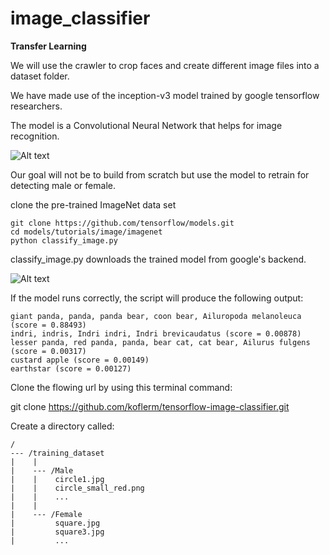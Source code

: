 # image_classifier

**Transfer Learning**

We will use the crawler to crop faces and create different image files into a dataset folder.

We have made use of the inception-v3 model trained by google tensorflow researchers.

The model is a Convolutional Neural Network that helps for image recognition.

![Alt text](https://4.bp.blogspot.com/-TMOLlkJBxms/Vt3HQXpE2cI/AAAAAAAAA8E/7X7XRFOY6Xo/s1600/image03.png)

Our goal will not be to build from scratch but use the model to retrain for detecting male or female.

clone the pre-trained ImageNet data set
```
git clone https://github.com/tensorflow/models.git
cd models/tutorials/image/imagenet
python classify_image.py
```
classify_image.py downloads the trained model from google's backend.

![Alt text](https://cdn-images-1.medium.com/max/1200/0*LKl4k_BABDdpAQuV.jpg)

If the model runs correctly, the script will produce the following output:
```
giant panda, panda, panda bear, coon bear, Ailuropoda melanoleuca (score = 0.88493)
indri, indris, Indri indri, Indri brevicaudatus (score = 0.00878)
lesser panda, red panda, panda, bear cat, cat bear, Ailurus fulgens (score = 0.00317)
custard apple (score = 0.00149)
earthstar (score = 0.00127)
```
Clone the flowing url by using this terminal command:

git clone https://github.com/koflerm/tensorflow-image-classifier.git

Create a directory called:
```
/
--- /training_dataset
|    |
|    --- /Male
|    |    circle1.jpg
|    |    circle_small_red.png
|    |    ...
|    |
|    --- /Female
|         square.jpg
|         square3.jpg
|         ...
```

